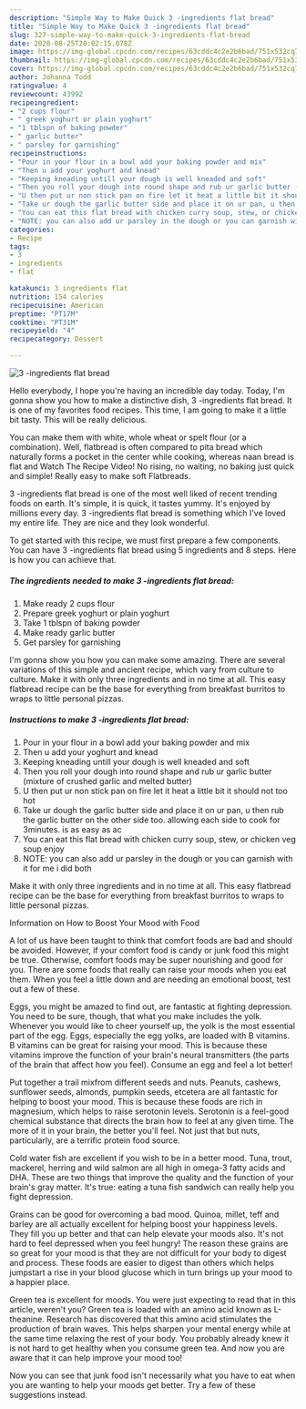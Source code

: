 ```yaml
---
description: "Simple Way to Make Quick 3 -ingredients flat bread"
title: "Simple Way to Make Quick 3 -ingredients flat bread"
slug: 327-simple-way-to-make-quick-3-ingredients-flat-bread
date: 2020-08-25T20:02:15.078Z
image: https://img-global.cpcdn.com/recipes/63cddc4c2e2b6bad/751x532cq70/3-ingredients-flat-bread-recipe-main-photo.jpg
thumbnail: https://img-global.cpcdn.com/recipes/63cddc4c2e2b6bad/751x532cq70/3-ingredients-flat-bread-recipe-main-photo.jpg
cover: https://img-global.cpcdn.com/recipes/63cddc4c2e2b6bad/751x532cq70/3-ingredients-flat-bread-recipe-main-photo.jpg
author: Johanna Todd
ratingvalue: 4
reviewcount: 43992
recipeingredient:
- "2 cups flour"
- " greek yoghurt or plain yoghurt"
- "1 tblspn of baking powder"
- " garlic butter"
- " parsley for garnishing"
recipeinstructions:
- "Pour in your flour in a bowl add your baking powder and mix"
- "Then u add your yoghurt and knead"
- "Keeping kneading untill your dough is well kneaded and soft"
- "Then you roll your dough into round shape and rub ur garlic butter (mixture of crushed garlic and melted butter)"
- "U then put ur non stick pan on fire let it heat a little bit it should not too hot"
- "Take ur dough the garlic butter side and place it on ur pan, u then rub the garlic butter on the other side too. allowing each side to cook for 3minutes. is as easy as ac"
- "You can eat this flat bread with chicken curry soup, stew, or chicken veg soup enjoy"
- "NOTE: you can also add ur parsley in the dough or you can garnish with it for me i did both"
categories:
- Recipe
tags:
- 3
- ingredients
- flat

katakunci: 3 ingredients flat 
nutrition: 154 calories
recipecuisine: American
preptime: "PT17M"
cooktime: "PT31M"
recipeyield: "4"
recipecategory: Dessert

---
```



![3 -ingredients flat bread](https://img-global.cpcdn.com/recipes/63cddc4c2e2b6bad/751x532cq70/3-ingredients-flat-bread-recipe-main-photo.jpg)

Hello everybody, I hope you're having an incredible day today. Today, I'm gonna show you how to make a distinctive dish, 3 -ingredients flat bread. It is one of my favorites food recipes. This time, I am going to make it a little bit tasty. This will be really delicious.

You can make them with white, whole wheat or spelt flour (or a combination). Well, flatbread is often compared to pita bread which naturally forms a pocket in the center while cooking, whereas naan bread is flat and Watch The Recipe Video! No rising, no waiting, no baking just quick and simple! Really easy to make soft Flatbreads.

3 -ingredients flat bread is one of the most well liked of recent trending foods on earth. It's simple, it is quick, it tastes yummy. It's enjoyed by millions every day. 3 -ingredients flat bread is something which I've loved my entire life. They are nice and they look wonderful.


To get started with this recipe, we must first prepare a few components. You can have 3 -ingredients flat bread using 5 ingredients and 8 steps. Here is how you can achieve that.

<!--inarticleads1-->

##### The ingredients needed to make 3 -ingredients flat bread:

1. Make ready 2 cups flour
1. Prepare  greek yoghurt or plain yoghurt
1. Take 1 tblspn of baking powder
1. Make ready  garlic butter
1. Get  parsley for garnishing


I&#39;m gonna show you how you can make some amazing. There are several variations of this simple and ancient recipe, which vary from culture to culture. Make it with only three ingredients and in no time at all. This easy flatbread recipe can be the base for everything from breakfast burritos to wraps to little personal pizzas. 

<!--inarticleads2-->

##### Instructions to make 3 -ingredients flat bread:

1. Pour in your flour in a bowl add your baking powder and mix
1. Then u add your yoghurt and knead
1. Keeping kneading untill your dough is well kneaded and soft
1. Then you roll your dough into round shape and rub ur garlic butter (mixture of crushed garlic and melted butter)
1. U then put ur non stick pan on fire let it heat a little bit it should not too hot
1. Take ur dough the garlic butter side and place it on ur pan, u then rub the garlic butter on the other side too. allowing each side to cook for 3minutes. is as easy as ac
1. You can eat this flat bread with chicken curry soup, stew, or chicken veg soup enjoy
1. NOTE: you can also add ur parsley in the dough or you can garnish with it for me i did both


Make it with only three ingredients and in no time at all. This easy flatbread recipe can be the base for everything from breakfast burritos to wraps to little personal pizzas. 

Information on How to Boost Your Mood with Food


A lot of us have been taught to think that comfort foods are bad and should be avoided. However, if your comfort food is candy or junk food this might be true. Otherwise, comfort foods may be super nourishing and good for you. There are some foods that really can raise your moods when you eat them. When you feel a little down and are needing an emotional boost, test out a few of these.

Eggs, you might be amazed to find out, are fantastic at fighting depression. You need to be sure, though, that what you make includes the yolk. Whenever you would like to cheer yourself up, the yolk is the most essential part of the egg. Eggs, especially the egg yolks, are loaded with B vitamins. B vitamins can be great for raising your mood. This is because these vitamins improve the function of your brain's neural transmitters (the parts of the brain that affect how you feel). Consume an egg and feel a lot better!

Put together a trail mixfrom different seeds and nuts. Peanuts, cashews, sunflower seeds, almonds, pumpkin seeds, etcetera are all fantastic for helping to boost your mood. This is because these foods are rich in magnesium, which helps to raise serotonin levels. Serotonin is a feel-good chemical substance that directs the brain how to feel at any given time. The more of it in your brain, the better you'll feel. Not just that but nuts, particularly, are a terrific protein food source.

Cold water fish are excellent if you wish to be in a better mood. Tuna, trout, mackerel, herring and wild salmon are all high in omega-3 fatty acids and DHA. These are two things that improve the quality and the function of your brain's gray matter. It's true: eating a tuna fish sandwich can really help you fight depression. 

Grains can be good for overcoming a bad mood. Quinoa, millet, teff and barley are all actually excellent for helping boost your happiness levels. They fill you up better and that can help elevate your moods also. It's not hard to feel depressed when you feel hungry! The reason these grains are so great for your mood is that they are not difficult for your body to digest and process. These foods are easier to digest than others which helps jumpstart a rise in your blood glucose which in turn brings up your mood to a happier place.

Green tea is excellent for moods. You were just expecting to read that in this article, weren't you? Green tea is loaded with an amino acid known as L-theanine. Research has discovered that this amino acid stimulates the production of brain waves. This helps sharpen your mental energy while at the same time relaxing the rest of your body. You probably already knew it is not hard to get healthy when you consume green tea. And now you are aware that it can help improve your mood too!

Now you can see that junk food isn't necessarily what you have to eat when you are wanting to help your moods get better. Try  a few  of  these  suggestions  instead.

